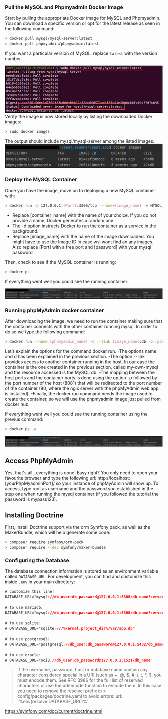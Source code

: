 
### Pull the MySQL and Phpmyadmin Docker Image
Start by pulling the appropriate Docker image for MySQL and Phpmyadmin. You can download a specific version or opt for the latest release as seen in the following command:
```bash
> docker pull mysql/mysql-server:latest
> docker pull phpmyadmin/phpmyadmin:latest
```
If you want a particular version of MySQL, replace `latest` with the version number.

![](uploads/fc34c85345f7201539cc59be3c0deab2/download-mysql-docker-image.png)
Verify the image is now stored locally by listing the downloaded Docker images:
```bash
> sudo docker images
```

The output should include mysql/mysql-server among the listed images.
![](uploads/cb2b4be945f4dde37de12a5675e78393/Screenshot_26.png)

### Deploy the MySQL Container
Once you have the image, move on to deploying a new MySQL container with:
```bash
> docker run -p 127.0.0.1:[Port]:3306/tcp --name=[image_name] -e MYSQL_ROOT_PASSWORD=[password] -d mysql/mysqlserver:latest
```

- Replace [container_name] with the name of your choice. If you do not provide a name, Docker generates a random one.
- The -d option instructs Docker to run the container as a service in the background.
- Replace [image_name] with the name of the image downloaded. You might have to use the Image ID in case wsl wont find an any images. Also replace [Port] with a free port and [password] with your mysql password

Then, check to see if the MySQL container is running:
```bash
> docker ps
```
If everything went well you could see the running container:

![](uploads/5d1ca3fa255925136e03ad5e5f4aed63/Screenshot_27.png)

### Running phpMyAdmin docker container
After downloading the image, we need to run the container making sure that the container connects with the other container running mysql. In order to do so we type the following command:
```bash
> docker run --name [phpmyadmin_name] -d --link [image_name]:db -p [port]:80 phpmyadmin/phpmyadmin
```
Let’s explain the options for the command docker run.
-The options name and d has been explained in the previous section.
-The option --link provides access to another container running in the host. In our case the container is the one created in the previous section, called my-own-mysql and the resource accessed is the MySQL db.
-The mapping between the host ports and the container ports is done using the option -p followed by the port number of the host (8081) that will be redirected to the port number of the container (80, where the ngix server with the phpMyAdmin web app is installed).
-Finally, the docker run command needs the image used to create the container, so we will use the phpmyadmin image just pulled from docker hub.

If everything went well you could see the running container using the previus command:
```bash
> docker ps -a
```

![](uploads/5d1ca3fa255925136e03ad5e5f4aed63/Screenshot_27.png)

## Access PhpMyAdmin
Yes, that's all…everything is done! Easy right? You only need to open your favourite browser and type the following url: http://localhost:[yourPhpMyadminPort]/ so your instance of phpMyAdmin will show up. To access, type root as username and the password you established in the step one when running the mysql container (if you followed the tutorial the password is mypass123).


## Installing Doctrine
First, install Doctrine support via the orm Symfony pack, as well as the MakerBundle, which will help generate some code:

```bash
> composer require symfony/orm-pack
> composer require --dev symfony/maker-bundle
```

### Configuring the Database
The database connection information is stored as an environment variable called `DATABASE_URL`. For development, you can find and customize this inside `.env` in your main directory:
```css
# customize this line!
DATABASE_URL="mysql://db_user:db_password@127.0.0.1:3306/db_name?serverVersion=5.7"

# to use mariadb:
DATABASE_URL="mysql://db_user:db_password@127.0.0.1:3306/db_name?serverVersion=mariadb-10.5.8"

# to use sqlite:
# DATABASE_URL="sqlite:///%kernel.project_dir%/var/app.db"

# to use postgresql:
# DATABASE_URL="postgresql://db_user:db_password@127.0.0.1:5432/db_name?serverVersion=11&charset=utf8"

# to use oracle:
# DATABASE_URL="oci8://db_user:db_password@127.0.0.1:1521/db_name"
```

> If the username, password, host or database name contain any character considered special in a URI (such as +, @, $, #, /, :, *, !), you must encode them. See RFC 3986 for the full list of reserved characters or use the urlencode function to encode them. In this case you need to remove the resolve: prefix in > config/packages/doctrine.yaml to avoid errors: url: '%env(resolve:DATABASE_URL)%'


https://symfony.com/doc/current/doctrine.html